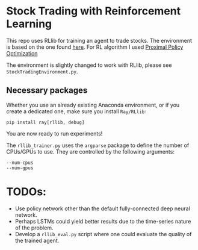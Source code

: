 # Stock Trading with Reinforcement Learning

This repo uses RLlib for training an agent to trade stocks. The environment is based on the one found [here](https://github.com/notadamking/Stock-Trading-Environment). For RL algorithm I used [Proximal Policy Optimization](https://arxiv.org/abs/1707.06347)


The environment is slightly changed to work with RLlib, please see `StockTradingEnvironment.py`.


## Necessary packages

Whether you use an already existing Anaconda environment, or if you create a dedicated one, make sure you install `Ray/RLlib`:

```
pip install ray[rllib, debug]
```

You are now ready to run experiments!

The `rllib_trainer.py` uses the `argparse` package to define the number of CPUs/GPUs to use. They are controlled by the following arguments:

```
--num-cpus
--num-gpus
```
# TODOs:

 - Use policy network other than the default fully-connected deep neural network.
  - Perhaps LSTMs could yield better results due to the time-series nature of the problem.
 - Develop a `rllib_eval.py` script where one could evaluate the quality of the trained agent.

